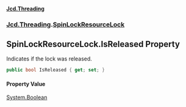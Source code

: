 #### [Jcd.Threading](index.md 'index')
### [Jcd.Threading](Jcd.Threading.md 'Jcd.Threading').[SpinLockResourceLock](SpinLockResourceLock.md 'Jcd.Threading.SpinLockResourceLock')

## SpinLockResourceLock.IsReleased Property

Indicates if the lock was released.

```csharp
public bool IsReleased { get; set; }
```

#### Property Value
[System.Boolean](https://docs.microsoft.com/en-us/dotnet/api/System.Boolean 'System.Boolean')